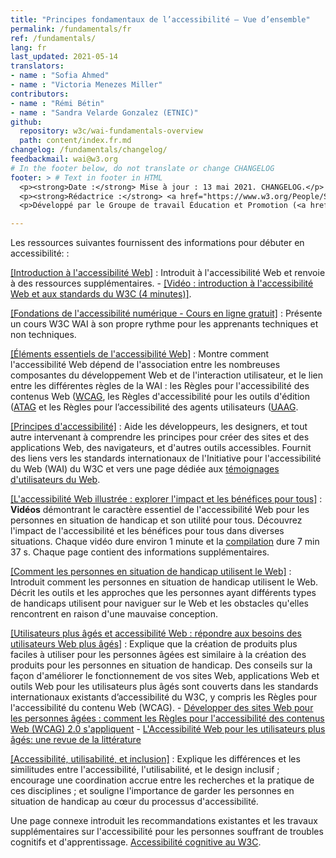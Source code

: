 ```yaml
---
title: "Principes fondamentaux de l’accessibilité – Vue d’ensemble"
permalink: /fundamentals/fr
ref: /fundamentals/
lang: fr
last_updated: 2021-05-14
translators:
- name : "Sofia Ahmed"
- name : "Victoria Menezes Miller"
contributors:
- name : "Rémi Bétin"
- name : "Sandra Velarde Gonzalez (ETNIC)"
github:
  repository: w3c/wai-fundamentals-overview
  path: content/index.fr.md
changelog: /fundamentals/changelog/
feedbackmail: wai@w3.org
# In the footer below, do not translate or change CHANGELOG
footer: > # Text in footer in HTML
  <p><strong>Date :</strong> Mise à jour : 13 mai 2021. CHANGELOG.</p>
  <p><strong>Rédactrice :</strong> <a href="https://www.w3.org/People/Shawn/">Shawn Lawton Henry</a>.</p>
  <p>Développé par le Groupe de travail Éducation et Promotion (<a href="http://www.w3.org/WAI/EO/">EOWG</a>).</p>

---
```


Les ressources suivantes fournissent des informations pour débuter en accessibilité: :

[[Introduction à l'accessibilité Web]](/fundamentals/accessibility-intro/)
:   Introduit à l'accessibilité Web et renvoie à des ressources supplémentaires.
    -   [[Vidéo : introduction à l'accessibilité Web et aux standards du W3C (4 minutes)]](/videos/standards-and-benefits/).

[[Fondations de l'accessibilité numérique - Cours en ligne gratuit]](/fundamentals/foundations-course/)
:   Présente un cours W3C WAI à son propre rythme pour les apprenants techniques et non techniques.

[[Éléments essentiels de l'accessibilité Web]](/fundamentals/components/)
:   Montre comment l'accessibilité Web dépend de l'association entre les nombreuses composantes du développement Web et de l'interaction utilisateur, et le lien entre les différentes règles de la WAI : les Règles pour l'accessibilité des contenus Web ([WCAG](/standards-guidelines/wcag/), les Règles d'accessibilité pour les outils d'édition ([ATAG](/standards-guidelines/atag/) et les Règles pour l’accessibilité des agents utilisateurs ([UAAG](/standards-guidelines/uaag/).  

[[Principes d'accessibilité]](/fundamentals/accessibility-principles/)
:   Aide les développeurs, les designers, et tout autre intervenant à comprendre les principes pour créer des sites et des applications Web, des navigateurs, et d'autres outils accessibles. Fournit des liens vers les standards internationaux de l'Initiative pour l'accessibilité du Web (WAI) du W3C et vers une page dédiée aux [témoignages d'utilisateurs du Web](/people-use-web/user-stories/).

[[L'accessibilité Web illustrée : explorer l'impact et les bénéfices pour tous]](/perspective-videos/)
:   **Vidéos** démontrant le caractère essentiel de l'accessibilité Web pour les personnes en situation de handicap et son utilité pour tous. Découvrez l'impact de l'accessibilité et les bénéfices pour tous dans diverses situations. Chaque vidéo dure environ 1 minute et la [compilation](https://www.youtube.com/watch?v=3f31oufqFSM) dure 7 min 37 s. Chaque page contient des informations supplémentaires.

[[Comment les personnes en situation de handicap utilisent le Web]](/people-use-web/)
:   Introduit comment les personnes en situation de handicap utilisent le Web. Décrit les outils et les approches que les personnes ayant différents types de handicaps utilisent pour naviguer sur le Web et les obstacles qu'elles rencontrent en raison d'une mauvaise conception.

[[Utilisateurs plus âgés et accessibilité Web : répondre aux besoins des utilisateurs Web plus âgés]](/older-users/)
:   Explique que la création de produits plus faciles à utiliser pour les personnes âgées est similaire à la création des produits pour les personnes en situation de handicap. Des conseils sur la façon d'améliorer le fonctionnement de vos sites Web, applications Web et outils Web pour les utilisateurs plus âgés sont couverts dans les standards internationaux existants d’accessibilité du W3C, y compris les Règles pour l'accessibilité du contenu Web (WCAG).
    -   [Développer des sites Web pour les personnes âgées : comment les Règles pour l'accessibilité des contenus Web (WCAG) 2.0 s'appliquent](https://www.w3.org/WAI/older-users/developing/)
    -   [L'Accessibilité Web pour les utilisateurs plus âgés: une revue de la littérature](https://www.w3.org/WAI/older-users/literature/)

[[Accessibilité, utilisabilité, et inclusion]](/fundamentals/accessibility-usability-inclusion/)
:   Explique les différences et les similitudes entre l'accessibilité, l'utilisabilité, et le design inclusif ; encourage une coordination accrue entre les recherches et la pratique de ces disciplines ; et souligne l'importance de garder les personnes en situation de handicap au cœur du processus d'accessibilité.

Une page connexe introduit les recommandations existantes et les travaux supplémentaires sur l'accessibilité pour les personnes souffrant de troubles cognitifs et d'apprentissage. [Accessibilité cognitive au W3C](https://www.w3.org/WAI/cognitive/).
